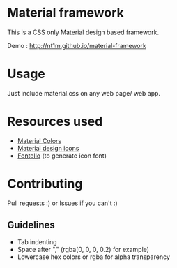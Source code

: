 Material framework
==================

This is a CSS only Material design based framework.

Demo : http://nt1m.github.io/material-framework

# Usage
Just include material.css on any web page/ web app.

# Resources used
- [Material Colors](https://github.com/shuhei/material-colors/)
- [Material design icons](https://github.com/google/material-design-icons/)
- [Fontello](http://fontello.com) (to generate icon font)

# Contributing
Pull requests :) or Issues if you can't :)

## Guidelines
- Tab indenting
- Space after "," (rgba(0, 0, 0, 0.2) for example)
- Lowercase hex colors or rgba for alpha transparency
